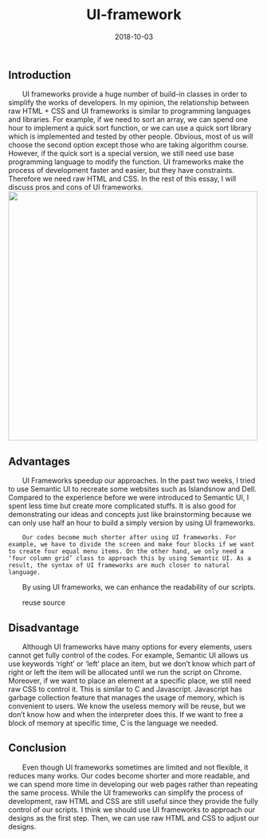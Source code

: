 ﻿---
layout: essay
type: essay
title: UI-framework
# All dates must be YYYY-MM-DD format!
date: 2018-10-03
labels:
  - UI frameworks
  - HTML
  - CSS
---

<h2>Introduction  </h2>
<div style="text-indent:2em">
 UI frameworks provide a huge number of build-in classes in order to simplify the works of developers. In my opinion, the relationship between raw HTML + CSS and UI frameworks  is similar to programming languages and libraries. For example, if we need to sort an array, we can spend one hour to implement a quick sort function, or we can use a quick sort library which is implemented and tested by other people. Obvious, most of us will choose the second option except those who are taking algorithm course. However, if the quick sort is a special version, we still need use base programming language to modify the function. 
UI frameworks make the process of development faster and easier, but they have constraints. Therefore we need raw HTML and CSS.  In the rest of this essay, I will discuss pros and cons of UI frameworks.

</div>
<img src="https://cdn-images-1.medium.com/max/2000/1*PIiTEjTw3x09F3hK3cg8SA.png" style=" width:500">
<h2>Advantages  </h2>
<div style="text-indent:2em">
		UI Frameworks speedup our approaches. In the past two weeks, I tried to use Semantic UI to recreate some websites such as Islandsnow and Dell.	 Compared to the experience before we were introduced to Semantic UI, I spent less time but create more complicated stuffs. It is also good for demonstrating our ideas and concepts just like brainstorming because we can only use half an hour to build a simply version by using UI frameworks.

	Our codes become much shorter after using UI frameworks. For example, we have to divide the screen and make four blocks if we want to create four equal menu items. On the other hand, we only need a ‘four column grid’ class to approach this by using Semantic UI. As a result, the syntax of UI frameworks are much closer to natural language.

 By using UI frameworks, we can enhance the readability of our scripts. 

reuse source

</div>

<h2>Disadvantage  </h2>
<div style="text-indent:2em">  
	Although UI frameworks have many options for every elements, users cannot get fully control of the codes. For example, Semantic UI allows us use keywords ‘right’ or ‘left’ place an item, but we don’t know which part of right or left the item will be allocated until we run the script on Chrome. Moreover, if we want to place an element at a specific place, we still need raw CSS to control it. This is similar to C and Javascript. Javascript has garbage collection feature that manages the usage of memory, which is convenient to users. We know the useless memory will be reuse, but we don’t know how and when the interpreter does this. If we want to free a block of memory at specific time, C is the language we needed.


</div>	

<div>


<h2>Conclusion</h2>
<div style="text-indent:2em">  
	Even though UI frameworks sometimes are limited and not flexible, it reduces many works. Our codes become shorter and more readable, and we can spend more time in developing our web pages rather than repeating the same process. While the UI frameworks can simplify the process of development, raw HTML and CSS are still useful since they provide the fully control of our scripts. I think we should use UI frameworks to approach our designs as the first step. Then, we can use raw HTML and CSS to adjust our designs.
</div>

